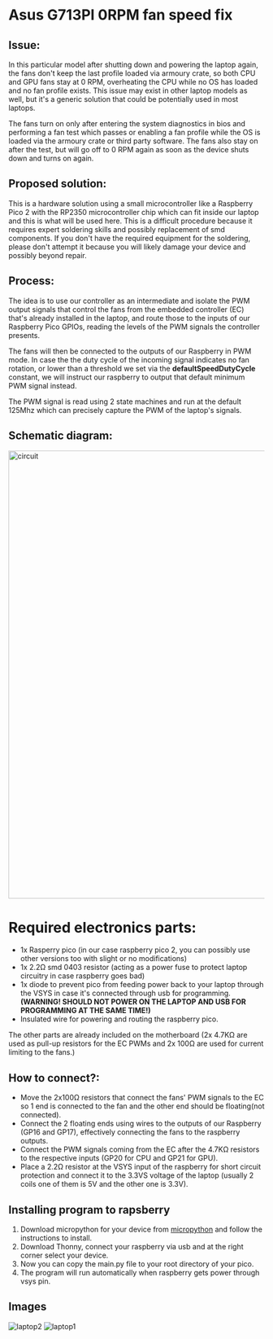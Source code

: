 # Asus G713PI 0RPM fan speed fix
## Issue: 
In this particular model after shutting down and powering the laptop again, the fans don't keep the last profile loaded via armoury crate, so both CPU and GPU fans stay at 0 RPM, overheating the CPU while no OS has loaded and no fan profile exists. This issue may exist in other laptop models as well, but it's a generic solution that could be potentially used in most laptops.

The fans turn on only after entering the system diagnostics in bios and performing a fan test which passes or enabling a fan profile while the OS is loaded via the armoury crate or third party software. The fans also stay on after the test, but will go off to 0 RPM again as soon as the device shuts down and turns on again.

## Proposed solution: 
This is a hardware solution using a small microcontroller like a Raspberry Pico 2 with the RP2350 microcontroller chip which can fit inside our laptop and this is what will be used here. This is a difficult procedure because it requires expert soldering skills and possibly replacement of smd components. If you don't have the required equipment for the soldering, please don't attempt it because you will likely damage your device and possibly beyond repair.

## Process:
The idea is to use our controller as an intermediate and isolate the PWM output signals that control the fans from the embedded controller (EC) that's already installed in the laptop, and route those to the inputs of our Raspberry Pico GPIOs, reading the levels of the PWM signals the controller presents.

The fans will then be connected to the outputs of our Raspberry in PWM mode. In case the the duty cycle of the incoming signal indicates no fan rotation, or lower than a threshold we set via the **defaultSpeedDutyCycle** constant, we will instruct our raspberry to output that default minimum PWM signal instead.

The PWM signal is read using 2 state machines and run at the default 125Mhz which can precisely capture the PWM of the laptop's signals.

## Schematic diagram:
<img width="880" alt="circuit" src="https://github.com/user-attachments/assets/389f6d4e-6894-4fcc-93bf-1e49b0cc24fc" />

# Required electronics parts:
* 1x Rasperry pico (in our case raspberry pico 2, you can possibly use other versions too with slight or no modifications)  
* 1x 2.2Ω smd 0403 resistor (acting as a power fuse to protect laptop circuitry in case raspberry goes bad)
* 1x diode to prevent pico from feeding power back to your laptop through the VSYS in case it's connected through usb for programming. **(WARNING! SHOULD NOT POWER ON THE LAPTOP AND USB FOR PROGRAMMING AT THE SAME TIME!)**
* Insulated wire for powering and routing the raspberry pico.
  
The other parts are already included on the motherboard (2x 4.7ΚΩ are used as pull-up resistors for the EC PWMs and 2x 100Ω are used for current limiting to the fans.)

## How to connect?:
* Move the 2x100Ω resistors that connect the fans' PWM signals to the EC so 1 end is connected to the fan and the other end should be floating(not connected).
* Connect the 2 floating ends using wires to the outputs of our Raspberry (GP16 and GP17), effectively connecting the fans to the raspberry outputs.
* Connect the PWM signals coming from the EC after the 4.7KΩ resistors to the respective inputs (GP20 for CPU and GP21 for GPU).
* Place a 2.2Ω resistor at the VSYS input of the raspberry for short circuit protection and connect it to the 3.3VS voltage of the laptop (usually 2 coils one of them is 5V and the other one is 3.3V).

## Installing program to rapsberry
1. Download micropython for your device from [micropython](https://micropython.org/download/) and follow the instructions to install.
2. Download Thonny, connect your raspberry via usb and at the right corner select your device.
3. Now you can copy the main.py file to your root directory of your pico.
4. The program will run automatically when raspberry gets power through vsys pin.

## Images
![laptop2](https://github.com/user-attachments/assets/10ab43cd-39b1-4b6d-86f8-502fc4971833)
![laptop1](https://github.com/user-attachments/assets/ba9552c0-80b8-4fd3-8039-3fcb2006c14d)

